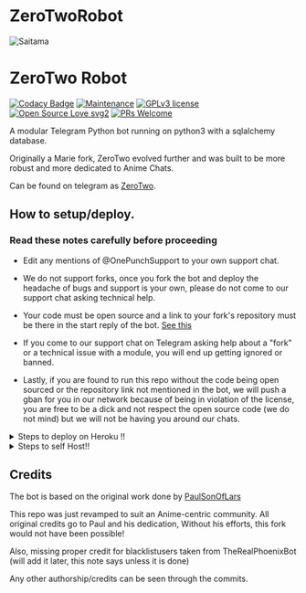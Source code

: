 # ZeroTwoRobot

![Saitama](https://wallpapercave.com/wp/wp7866567.jpg)

# ZeroTwo Robot 

[![Codacy Badge](https://api.codacy.com/project/badge/Grade/6141417ceaf84545bab6bd671503df51)](https://app.codacy.com/gh/AnimeKaizoku/SaitamaRobot?utm_source=github.com&utm_medium=referral&utm_content=AnimeKaizoku/SaitamaRobot&utm_campaign=Badge_Grade_Settings)  [![Maintenance](https://img.shields.io/badge/Maintained%3F-yes-green.svg)](https://GitHub.com/Naereen/StrapDown.js/graphs/commit-activity) [![GPLv3 license](https://img.shields.io/badge/License-GPLv3-blue.svg)](https://perso.crans.org/besson/LICENSE.html) [![Open Source Love svg2](https://badges.frapsoft.com/os/v2/open-source.svg?v=103)](https://github.com/ellerbrock/open-source-badges/) [![PRs Welcome](https://img.shields.io/badge/PRs-welcome-brightgreen.svg?style=flat-square)](https://makeapullrequest.com)

A modular Telegram Python bot running on python3 with a sqlalchemy database.

Originally a Marie fork, ZeroTwo evolved further and was built to be more robust and more dedicated to Anime Chats. 

Can be found on telegram as [ZeroTwo](https://t.me/Miss_RemBot).

## How to setup/deploy.

### Read these notes carefully before proceeding 

 - Edit any mentions of @OnePunchSupport to your own support chat. 

 - We do not support forks, once you fork the bot and deploy the headache of bugs and support is your own, please do not come to our support chat asking technical help.

 - Your code must be open source and a link to your fork's repository must be there in the start reply of the bot. [See this](https://github.com/AnimeKaizoku/SaitamaRobot/blob/shiken/SaitamaRobot/__main__.py#L25)

 - If you come to our support chat on Telegram asking help about a "fork" or a technical issue with a module, you will end up getting ignored or banned. 

 - Lastly, if you are found to run this repo without the code being open sourced or the repository link not mentioned in the bot, we will push a gban for you in our network because of being in violation of the license, you are free to be a dick and not respect the open source code (we do not mind) but we will not be having you around our chats.

<details>

  <summary>Steps to deploy on Heroku !! </summary>

```

Fill in all the details, Deploy!

Now go to https://dashboard.heroku.com/apps/(app-name)/resources ( Replace (app-name) with your app name )

Turn on worker dyno (Don't worry It's free :D) & Webhook

Now send the bot /start, If it doesn't respond go to https://dashboard.heroku.com/apps/(app-name)/settings and remove webhook and port.

```

  [![Deploy](https://www.herokucdn.com/deploy/button.svg)](https://heroku.com/deploy?template=https://github.com/AnimeKaizoku/SaitamaRobot.git)

</details>  

<details>

  <summary>Steps to self Host!! </summary>

Note: This instruction set is just a copy-paste from Marie, note that [One Punch Support](https://t.me/OnePunchSupport) aims to handle support for @SaitamaRobot and not how to set up your own fork. If you find this bit confusing/tough to understand then we recommend you ask a dev, kindly avoid asking how to set up the bot instance in the support chat, it aims to help our own instance of the bot and not the forks.

  ## Setting up the bot (Read this before trying to use!):

Please make sure to use python3.6, as I cannot guarantee everything will work as expected on older Python versions!

This is because markdown parsing is done by iterating through a dict, which is ordered by default in 3.6.

  ### Configuration

There are two possible ways of configuring your bot: a config.py file, or ENV variables.

The preferred version is to use a `config.py` file, as it makes it easier to see all your settings grouped together.

This file should be placed in your `SaitamaRobot` folder, alongside the `__main__.py` file. 

This is where your bot token will be loaded from, as well as your database URI (if you're using a database), and most of 

your other settings.

It is recommended to import sample_config and extend the Config class, as this will ensure your config contains all 

defaults set in the sample_config, hence making it easier to upgrade.

An example `config.py` file could be:

```

from SaitamaRobot.sample_config import Config

class Development(Config):

    OWNER_ID = 254318997  # your telegram ID

    OWNER_USERNAME = "SonOfLars"  # your telegram username

    API_KEY = "your bot api key"  # your api key, as provided by the @botfather

    SQLALCHEMY_DATABASE_URI = 'postgresql://username:password@localhost:5432/database'  # sample db credentials

    MESSAGE_DUMP = '-1234567890' # some group chat that your bot is a member of

    USE_MESSAGE_DUMP = True

    SUDO_USERS = [18673980, 83489514]  # List of id's for users which have sudo access to the bot.

    LOAD = []

    NO_LOAD = ['translation']

```

If you can't have a config.py file (EG on Heroku), it is also possible to use environment variables.

The following env variables are supported:

 - `ENV`: Setting this to ANYTHING will enable env variables

 - `TOKEN`: Your bot token, as a string.

 - `OWNER_ID`: An integer of consisting of your owner ID

 - `OWNER_USERNAME`: Your username

 - `DATABASE_URL`: Your database URL

 - `MESSAGE_DUMP`: optional: a chat where your replied saved messages are stored, to stop people deleting their old 

 - `LOAD`: Space-separated list of modules you would like to load

 - `NO_LOAD`: Space-separated list of modules you would like NOT to load

 - `WEBHOOK`: Setting this to ANYTHING will enable webhooks when in env mode

 messages

 - `URL`: The URL your webhook should connect to (only needed for webhook mode)

 - `SUDO_USERS`: A space-separated list of user_ids which should be considered sudo users

 - `SUPPORT_USERS`: A space-separated list of user_ids which should be considered support users (can gban/ungban,

 nothing else)

 - `WHITELIST_USERS`: A space-separated list of user_ids which should be considered whitelisted - they can't be banned.

 - `DONATION_LINK`: Optional: link where you would like to receive donations.

 - `CERT_PATH`: Path to your webhook certificate

 - `PORT`: Port to use for your webhooks

 - `DEL_CMDS`: Whether to delete commands from users which don't have rights to use that command

 - `STRICT_GBAN`: Enforce gbans across new groups as well as old groups. When a gbanned user talks, he will be banned.

 - `WORKERS`: Number of threads to use. 8 is the recommended (and default) amount, but your experience may vary.

 __Note__ that going crazy with more threads wont necessarily speed up your bot, given the large amount of sql data 

 accesses, and the way python asynchronous calls work.

 - `BAN_STICKER`: Which sticker to use when banning people.

 - `ALLOW_EXCL`: Whether to allow using exclamation marks ! for commands as well as /.

  ### Python dependencies

Install the necessary Python dependencies by moving to the project directory and running:

`pip3 install -r requirements.txt`.

This will install all the necessary python packages.

  ### Database

If you wish to use a database-dependent module (eg: locks, notes, userinfo, users, filters, welcomes),

you'll need to have a database installed on your system. I use Postgres, so I recommend using it for optimal compatibility.

In the case of Postgres, this is how you would set up a database on a Debian/ubuntu system. Other distributions may vary.

- install postgresql:

`sudo apt-get update && sudo apt-get install postgresql`

- change to the Postgres user:

`sudo su - postgres`

- create a new database user (change YOUR_USER appropriately):

`createuser -P -s -e YOUR_USER`

This will be followed by you need to input your password.

- create a new database table:

`createdb -O YOUR_USER YOUR_DB_NAME`

Change YOUR_USER and YOUR_DB_NAME appropriately.

- finally:

`psql YOUR_DB_NAME -h YOUR_HOST YOUR_USER`

This will allow you to connect to your database via your terminal.

By default, YOUR_HOST should be 0.0.0.0:5432.

You should now be able to build your database URI. This will be:

`sqldbtype://username:pw@hostname:port/db_name`

Replace sqldbtype with whichever DB you're using (eg Postgres, MySQL, SQLite, etc)

repeat for your username, password, hostname (localhost?), port (5432?), and DB name.

  ## Modules

   ### Setting load order.

The module load order can be changed via the `LOAD` and `NO_LOAD` configuration settings.

These should both represent lists.

If `LOAD` is an empty list, all modules in `modules/` will be selected for loading by default.

If `NO_LOAD` is not present or is an empty list, all modules selected for loading will be loaded.

If a module is in both `LOAD` and `NO_LOAD`, the module will not be loaded - `NO_LOAD` takes priority.

   ### Creating your own modules.

Creating a module has been simplified as much as possible - but do not hesitate to suggest further simplification.

All that is needed is that your .py file is in the modules folder.

To add commands, make sure to import the dispatcher via

`from SaitamaRobot import dispatcher`.

You can then add commands using the usual

`dispatcher.add_handler()`.

Assigning the `__help__` variable to a string describing this modules' available

commands will allow the bot to load it and add the documentation for

your module to the `/help` command. Setting the `__mod_name__` variable will also allow you to use a nicer, user-friendly name for a module.

The `__migrate__()` function is used for migrating chats - when a chat is upgraded to a supergroup, the ID changes, so 

it is necessary to migrate it in the DB.

The `__stats__()` function is for retrieving module statistics, eg number of users, number of chats. This is accessed 

through the `/stats` command, which is only available to the bot owner.

## Starting the bot.

Once you've set up your database and your configuration is complete, simply run the bat file(if on windows) or run (Linux):

`python3 -m SaitamaRobot`

You can use [nssm](https://nssm.cc/usage) to install the bot as service on windows and set it to restart on /gitpull 

Make sure to edit the start and restart bats to your needs. 

Note: the restart bat requires that User account control be disabled.

For queries or any issues regarding the bot please open an issue ticket or visit us at [One Punch Support](https://t.me/OnePunchSupport)

## How to setup on Heroku 

For starters click on this button 

</details>  

## Credits

The bot is based on the original work done by [PaulSonOfLars](https://github.com/PaulSonOfLars)

This repo was just revamped to suit an Anime-centric community. All original credits go to Paul and his dedication, Without his efforts, this fork would not have been possible!

Also, missing proper credit for blacklistusers taken from TheRealPhoenixBot (will add it later, this note says unless it is done)

Any other authorship/credits can be seen through the commits.

